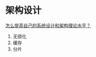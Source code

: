 # 架构设计

[怎么提高自己的系统设计和架构理论水平？](https://www.zhihu.com/question/395652253/answer/2458366961)

1. 无锁化
2. 缓存
3. 分片
